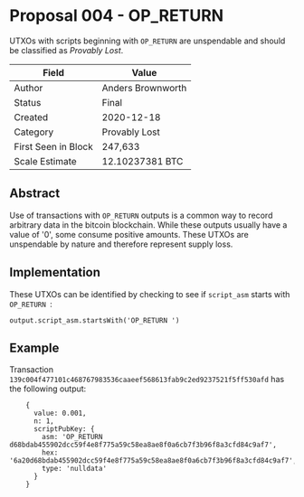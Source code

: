# Proposal 004 - OP_RETURN
UTXOs with scripts beginning with `OP_RETURN` are unspendable and should be classified as *Provably
Lost*.

| Field               | Value             |
| --------------------|-------------------|
| Author              | Anders Brownworth |
| Status              | Final             |
| Created             | 2020-12-18        |
| Category            | Provably Lost     |
| First Seen in Block | 247,633           |
| Scale Estimate      | 12.10237381 BTC   |

## Abstract
Use of transactions with `OP_RETURN` outputs is a common way to record arbitrary data in the bitcoin
blockchain. While these outputs usually have a value of '0', some consume positive amounts. These
UTXOs are unspendable by nature and therefore represent supply loss.

## Implementation
These UTXOs can be identified by checking to see if `script_asm` starts with `OP_RETURN `:
```
output.script_asm.startsWith('OP_RETURN ')
```

## Example
Transaction `139c004f477101c468767983536caaeef568613fab9c2ed9237521f5ff530afd` has the following
output:
```
    {
      value: 0.001,
      n: 1,
      scriptPubKey: {
        asm: 'OP_RETURN d68bdab455902dcc59f4e8f775a59c58ea8ae8f0a6cb7f3b96f8a3cfd84c9af7',
        hex: '6a20d68bdab455902dcc59f4e8f775a59c58ea8ae8f0a6cb7f3b96f8a3cfd84c9af7',
        type: 'nulldata'
      }
    }
```
